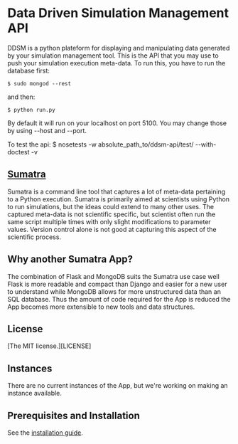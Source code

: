 # Data Driven Simulation Management API

DDSM is a python plateform for displaying and manipulating data
generated by your simulation management tool. This is the API
that you may use to push your simulation execution meta-data.
To run this, you have to run the database first:

    $ sudo mongod --rest

and then:

    $ python run.py

By default it will run on your localhost on port 5100. You may
change those by using --host and --port.

To test the api:
	$ nosetests -w absolute_path_to/ddsm-api/test/ --with-doctest -v

## [Sumatra]()

Sumatra is a command line tool that captures a lot of meta-data
pertaining to a Python execution. Sumatra is primarily aimed at
scientists using Python to run simulations, but the ideas could extend
to many other uses. The captured meta-data is not scientific specific,
but scientist often run the same script multiple times with only
slight modifications to parameter values. Version control alone is not
good at capturing this aspect of the scientific process.

## Why another Sumatra App?

The combination of Flask and MongoDB suits the Sumatra use case well
Flask is more readable and compact than Django and easier for a new
user to understand while MongoDB allows for more unstructured data
than an SQL database. Thus the amount of code required for the App is
reduced the App becomes more extensible to new tools and data
structures.

## License

[The MIT license.][LICENSE]

## Instances

There are no current instances of the App, but we're working on making
an instance available.

## Prerequisites and Installation

See the [installation guide](INSTALLATION.md).